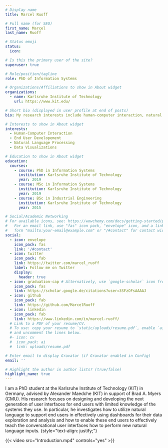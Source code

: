 ```yaml
---
# Display name
title: Marcel Ruoff

# Full name (for SEO)
first_name: Marcel
last_name: Ruoff

# Status emoji
status:
  icon: 

# Is this the primary user of the site?
superuser: true

# Role/position/tagline
role: PhD of Information Systems

# Organizations/Affiliations to show in About widget
organizations:
  - name: Karlsruhe Institute of Technology
    url: https://www.kit.edu/

# Short bio (displayed in user profile at end of posts)
bio: My research interests include human-computer interaction, natural language interfaces, data visualizations, and end-user development.

# Interests to show in About widget
interests:
  - Human-Computer Interaction
  - End User Developement
  - Natural Language Processing
  - Data Visualizations

# Education to show in About widget
education:
  courses:
    - course: PhD in Information Systems
      institution: Karlsruhe Institute of Technology
      year: 2019
    - course: MSc in Information Systems
      institution: Karlsruhe Institute of Technology
      year: 2019
    - course: BSc in Industrial Engineering
      institution: Karlsruhe Institute of Technology
      year: 2015

# Social/Academic Networking
# For available icons, see: https://wowchemy.com/docs/getting-started/page-builder/#icons
#   For an email link, use "fas" icon pack, "envelope" icon, and a link in the
#   form "mailto:your-email@example.com" or "/#contact" for contact widget.
social:
  - icon: envelope
    icon_pack: fas
    link: '/#contact'
  - icon: twitter
    icon_pack: fab
    link: https://twitter.com/marcel_ruoff
    label: Follow me on Twitter
    display:
      header: true
  - icon: graduation-cap # Alternatively, use `google-scholar` icon from `ai` icon pack
    icon_pack: fas
    link: https://scholar.google.de/citations?user=3SFzOFsAAAAJ
  - icon: github
    icon_pack: fab
    link: https://github.com/MarcelRuoff
  - icon: linkedin
    icon_pack: fab
    link: https://www.linkedin.com/in/marcel-ruoff/
  # Link to a PDF of your resume/CV.
  # To use: copy your resume to `static/uploads/resume.pdf`, enable `ai` icons in `params.yaml`,
  # and uncomment the lines below.
  #- icon: cv
  #  icon_pack: ai
  #  link: uploads/resume.pdf

# Enter email to display Gravatar (if Gravatar enabled in Config)
email: ''

# Highlight the author in author lists? (true/false)
highlight_name: true
---
```

I am a PhD student at the Karlsruhe Institute of Technology (KIT) in Germany, advised by Alexander Maedche (KIT) in support of Brad A. Myers (CMU). His research focuses on designing and developing the next generation of user interfaces for end users with limited knowledge of the systems they use. In particular, he investigates how to utilize natural language to support end users in effectively using dashboards for their data exploration and analysis and how to enable these end users to effectively teach the conversational user interfaces how to perform new natural language inputs.
{style="text-align: justify;"}

{{< video src="Introduction.mp4" controls="yes" >}}
